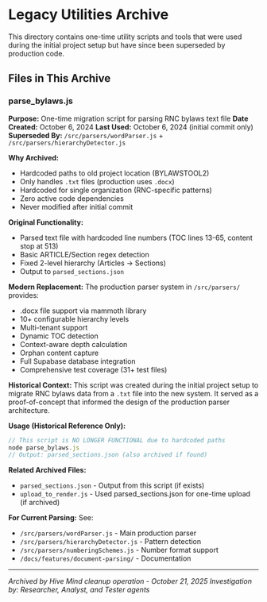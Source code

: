 # Legacy Utilities Archive

This directory contains one-time utility scripts and tools that were used during the initial project setup but have since been superseded by production code.

## Files in This Archive

### parse_bylaws.js

**Purpose:** One-time migration script for parsing RNC bylaws text file
**Date Created:** October 6, 2024
**Last Used:** October 6, 2024 (initial commit only)
**Superseded By:** `/src/parsers/wordParser.js` + `/src/parsers/hierarchyDetector.js`

**Why Archived:**
- Hardcoded paths to old project location (BYLAWSTOOL2)
- Only handles `.txt` files (production uses `.docx`)
- Hardcoded for single organization (RNC-specific patterns)
- Zero active code dependencies
- Never modified after initial commit

**Original Functionality:**
- Parsed text file with hardcoded line numbers (TOC lines 13-65, content stop at 513)
- Basic ARTICLE/Section regex detection
- Fixed 2-level hierarchy (Articles → Sections)
- Output to `parsed_sections.json`

**Modern Replacement:**
The production parser system in `/src/parsers/` provides:
- .docx file support via mammoth library
- 10+ configurable hierarchy levels
- Multi-tenant support
- Dynamic TOC detection
- Context-aware depth calculation
- Orphan content capture
- Full Supabase database integration
- Comprehensive test coverage (31+ test files)

**Historical Context:**
This script was created during the initial project setup to migrate RNC bylaws data from a `.txt` file into the new system. It served as a proof-of-concept that informed the design of the production parser architecture.

**Usage (Historical Reference Only):**
```javascript
// This script is NO LONGER FUNCTIONAL due to hardcoded paths
node parse_bylaws.js
// Output: parsed_sections.json (also archived if found)
```

**Related Archived Files:**
- `parsed_sections.json` - Output from this script (if exists)
- `upload_to_render.js` - Used parsed_sections.json for one-time upload (if archived)

**For Current Parsing:**
See:
- `/src/parsers/wordParser.js` - Main production parser
- `/src/parsers/hierarchyDetector.js` - Pattern detection
- `/src/parsers/numberingSchemes.js` - Number format support
- `/docs/features/document-parsing/` - Documentation

---

*Archived by Hive Mind cleanup operation - October 21, 2025*
*Investigation by: Researcher, Analyst, and Tester agents*
